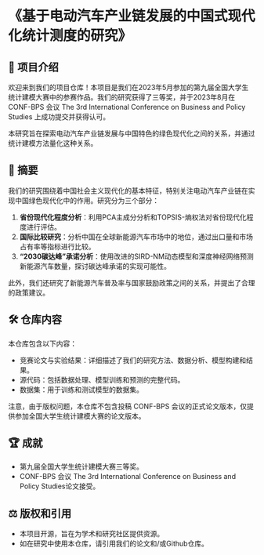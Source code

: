 # 《基于电动汽车产业链发展的中国式现代化统计测度的研究》

## 🌟 项目介绍

欢迎来到我们的项目仓库！本项目是我们在2023年5月参加的第九届全国大学生统计建模大赛中的参赛作品。我们的研究获得了三等奖，并于2023年8月在 CONF-BPS 会议 The 3rd International Conference on Business and Policy Studies 上成功提交并获得认可。

本研究旨在探索电动汽车产业链发展与中国特色的绿色现代化之间的关系，并通过统计建模方法量化这种关系。

## 📜 摘要

我们的研究围绕着中国社会主义现代化的基本特征，特别关注电动汽车产业链在实现中国绿色现代化中的作用。研究分为三个部分：

1. **省份现代化程度分析**：利用PCA主成分分析和TOPSIS-熵权法对省份现代化程度进行评估。
2. **国际比较研究**：分析中国在全球新能源汽车市场中的地位，通过出口量和市场占有率等指标进行比较。
3. **“2030碳达峰”承诺分析**：使用改进的SIRD-NM动态模型和深度神经网络预测新能源汽车数量，探讨碳达峰承诺的实现可能性。

此外，我们还研究了新能源汽车普及率与国家鼓励政策之间的关系，并提出了合理的政策建议。

## 🛠️ 仓库内容

本仓库包含以下内容：

- 竞赛论文与实验结果：详细描述了我们的研究方法、数据分析、模型构建和结果。
- 源代码：包括数据处理、模型训练和预测的完整代码。
- 数据集：用于训练和测试模型的数据集。

注意，由于版权问题，本仓库不包含投稿 CONF-BPS 会议的正式论文版本，仅提供参加全国大学生统计建模大赛的论文版本。

## 🏆 成就

- 第九届全国大学生统计建模大赛三等奖。
- CONF-BPS 会议 The 3rd International Conference on Business and Policy Studies论文接受。

## ⚖️ 版权和引用

- 本项目开源，旨在为学术和研究社区提供资源。
- 如在研究中使用本仓库，请引用我们的论文和/或Github仓库。
